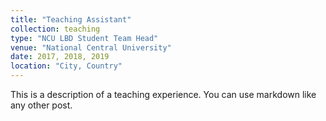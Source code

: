 ```yaml
---
title: "Teaching Assistant"
collection: teaching
type: "NCU LBD Student Team Head"
venue: "National Central University"
date: 2017, 2018, 2019
location: "City, Country"
---
```


This is a description of a teaching experience. You can use markdown like any other post.
